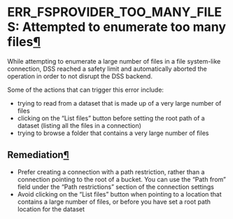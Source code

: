 ERR\_FSPROVIDER\_TOO\_MANY\_FILES: Attempted to enumerate too many files[¶](#err-fsprovider-too-many-files-attempted-to-enumerate-too-many-files "Permalink to this heading")
=============================================================================================================================================================================


While attempting to enumerate a large number of files in a file system\-like connection, DSS reached a safety limit and automatically aborted the operation in order to not disrupt the DSS backend.


Some of the actions that can trigger this error include:


* trying to read from a dataset that is made up of a very large number of files
* clicking on the “List files” button before setting the root path of a dataset (listing all the files in a connection)
* trying to browse a folder that contains a very large number of files



Remediation[¶](#remediation "Permalink to this heading")
--------------------------------------------------------


* Prefer creating a connection with a path restriction, rather than a connection pointing to the root of a bucket. You can use the “Path from” field under the “Path restrictions” section of the connection settings
* Avoid clicking on the “List files” button when pointing to a location that contains a large number of files, or before you have set a root path location for the dataset